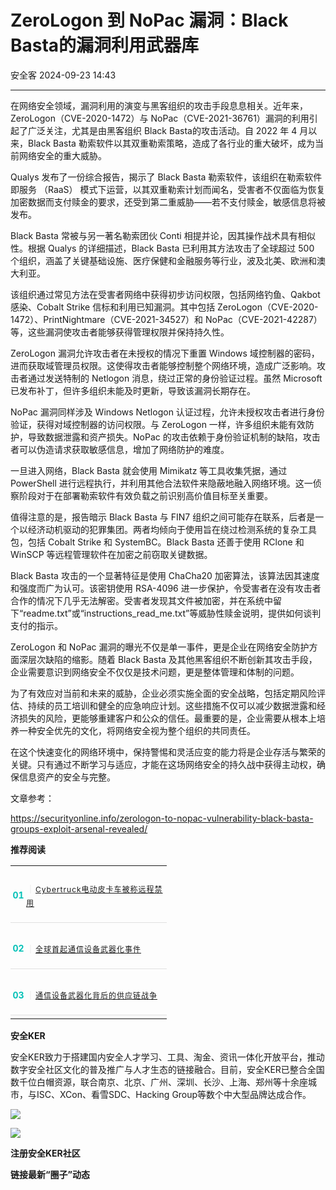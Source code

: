 #  ZeroLogon 到 NoPac 漏洞：Black Basta的漏洞利用武器库   
 安全客   2024-09-23 14:43  
  
*****  
  
在网络安全领域，漏洞利用的演变与黑客组织的攻击手段息息相关。近年来，ZeroLogon（CVE-2020-1472）与 NoPac（CVE-2021-36761）漏洞的利用引起了广泛关注，尤其是由黑客组织 Black Basta的攻击活动。自 2022 年 4 月以来，Black Basta 勒索软件以其双重勒索策略，造成了各行业的重大破坏，成为当前网络安全的重大威胁。  
  
  
Qualys 发布了一份综合报告，揭示了 Black Basta 勒索软件，该组织在勒索软件即服务 （RaaS） 模式下运营，以其双重勒索计划而闻名，受害者不仅面临为恢复加密数据而支付赎金的要求，还受到第二重威胁——若不支付赎金，敏感信息将被发布。  
  
  
Black Basta 常被与另一著名勒索团伙 Conti 相提并论，因其操作战术具有相似性。根据 Qualys 的详细描述，Black Basta 已利用其方法攻击了全球超过 500 个组织，涵盖了关键基础设施、医疗保健和金融服务等行业，波及北美、欧洲和澳大利亚。  
  
  
该组织通过常见方法在受害者网络中获得初步访问权限，包括网络钓鱼、Qakbot 感染、Cobalt Strike 信标和利用已知漏洞。其中包括 ZeroLogon（CVE-2020-1472）、PrintNightmare（CVE-2021-34527）和 NoPac（CVE-2021-42287）等，这些漏洞使攻击者能够获得管理权限并保持持久性。  
  
  
  
ZeroLogon 漏洞允许攻击者在未授权的情况下重置 Windows 域控制器的密码，进而获取域管理员权限。这使得攻击者能够控制整个网络环境，造成广泛影响。攻击者通过发送特制的 Netlogon 消息，绕过正常的身份验证过程。虽然 Microsoft 已发布补丁，但许多组织未能及时更新，导致该漏洞长期存在。  
  
  
NoPac 漏洞同样涉及 Windows Netlogon 认证过程，允许未授权攻击者进行身份验证，获得对域控制器的访问权限。与 ZeroLogon 一样，许多组织未能有效防护，导致数据泄露和资产损失。NoPac 的攻击依赖于身份验证机制的缺陷，攻击者可以伪造请求获取敏感信息，增加了网络防护的难度。  
  
  
一旦进入网络，Black Basta 就会使用 Mimikatz 等工具收集凭据，通过 PowerShell 进行远程执行，并利用其他合法软件来隐蔽地融入网络环境。这一侦察阶段对于在部署勒索软件有效负载之前识别高价值目标至关重要。  
  
  
值得注意的是，报告暗示 Black Basta 与 FIN7 组织之间可能存在联系，后者是一个以经济动机驱动的犯罪集团。两者均倾向于使用旨在绕过检测系统的复杂工具包，包括 Cobalt Strike 和 SystemBC。Black Basta 还善于使用 RClone 和 WinSCP 等远程管理软件在加密之前窃取关键数据。  
  
  
Black Basta 攻击的一个显著特征是使用 ChaCha20 加密算法，该算法因其速度和强度而广为认可。该密钥使用 RSA-4096 进一步保护，令受害者在没有攻击者合作的情况下几乎无法解密。受害者发现其文件被加密，并在系统中留下“readme.txt”或“instructions_read_me.txt”等威胁性赎金说明，提供如何谈判支付的指示。  
  
  
ZeroLogon 和 NoPac 漏洞的曝光不仅是单一事件，更是企业在网络安全防护方面深层次缺陷的缩影。随着 Black Basta 及其他黑客组织不断创新其攻击手段，企业需要意识到网络安全不仅仅是技术问题，更是整体管理和体制的问题。  
  
  
为了有效应对当前和未来的威胁，企业必须实施全面的安全战略，包括定期风险评估、持续的员工培训和健全的应急响应计划。这些措施不仅可以减少数据泄露和经济损失的风险，更能够重建客户和公众的信任。最重要的是，企业需要从根本上培养一种安全优先的文化，将网络安全视为整个组织的共同责任。  
  
  
在这个快速变化的网络环境中，保持警惕和灵活应变的能力将是企业存活与繁荣的关键。只有通过不断学习与适应，才能在这场网络安全的持久战中获得主动权，确保信息资产的安全与完整。  
  
  
文章参考：  
  
https://securityonline.info/zerologon-to-nopac-vulnerability-black-basta-groups-exploit-arsenal-revealed/  
  
  
**推荐阅读**  
  
  
  
  
  
<table><tbody><tr opera-tn-ra-comp="_$.pages:0.layers:0.comps:10.classicTable1:0"><td colspan="1" rowspan="1" opera-tn-ra-cell="_$.pages:0.layers:0.comps:10.classicTable1:0.td@@0" style="border-color: rgb(62, 62, 62);border-style: none;padding: 0px;" width="100.0000%"><section><section style="display: flex;flex-flow: row;margin-top: 10px;margin-right: 0%;margin-left: 0%;justify-content: flex-start;"><section style="display: inline-block;vertical-align: middle;width: auto;min-width: 10%;height: auto;flex: 0 0 auto;align-self: center;box-shadow: rgb(0, 0, 0) 0px 0px 0px;"><section style="font-size: 14px;color: rgb(5, 193, 183);line-height: 1;letter-spacing: 0px;text-align: center;"><p><strong>01</strong></p></section></section><section style="display: inline-block;vertical-align: middle;width: auto;flex: 100 100 0%;align-self: center;height: auto;"><section style="font-size: 14px;letter-spacing: 1px;line-height: 1.8;color: rgb(140, 140, 140);"><p style="text-wrap: wrap;"><span style="color: rgb(224, 224, 224);">｜</span><a target="_blank" href="http://mp.weixin.qq.com/s?__biz=MzA5ODA0NDE2MA==&amp;mid=2649786915&amp;idx=1&amp;sn=e4c2e82b77e9944412dc67d88c93313e&amp;chksm=8893ba4cbfe4335af8353e819d8c708841db4fa89ea7c5453f662f3d490b2081d951396aea6f&amp;scene=21#wechat_redirect" textvalue="Cybertruck电动皮卡车被称远程禁用" linktype="text" imgurl="" imgdata="null" data-itemshowtype="0" tab="innerlink" data-linktype="2"><span style="font-size: 12px;">Cybertruck电动皮卡车被称远程禁用</span></a><span style="font-size: 12px;"></span></p></section></section></section><section style="margin: 5px 0%;"><section style="background-color: rgb(224, 224, 224);height: 1px;"><svg viewBox="0 0 1 1" style="float:left;line-height:0;width:0;vertical-align:top;"></svg></section></section></section></td></tr><tr opera-tn-ra-comp="_$.pages:0.layers:0.comps:10.classicTable1:1"><td colspan="1" rowspan="1" opera-tn-ra-cell="_$.pages:0.layers:0.comps:10.classicTable1:1.td@@0" style="border-color: rgb(62, 62, 62);border-style: none;padding: 0px;" width="100.0000%"><section><section style="display: flex;flex-flow: row;margin-top: 10px;margin-right: 0%;margin-left: 0%;justify-content: flex-start;"><section style="display: inline-block;vertical-align: middle;width: auto;min-width: 10%;height: auto;flex: 0 0 auto;align-self: center;"><section style="font-size: 14px;color: rgb(5, 193, 183);line-height: 1;letter-spacing: 0px;text-align: center;"><p><strong>02</strong></p></section></section><section style="display: inline-block;vertical-align: middle;width: auto;flex: 100 100 0%;align-self: center;height: auto;"><section style="font-size: 14px;letter-spacing: 1px;line-height: 1.8;color: rgb(140, 140, 140);"><p style="text-wrap: wrap;"><span style="color: rgb(224, 224, 224);">｜</span><a target="_blank" href="http://mp.weixin.qq.com/s?__biz=MzA5ODA0NDE2MA==&amp;mid=2649786899&amp;idx=1&amp;sn=bbccbabb0cd6f3b71153055471fb5aed&amp;chksm=8893ba7cbfe4336acb84cad9022cde88bf79e7b906c07af7d8e8ff2d0ed7993e2ca74eca0da6&amp;scene=21#wechat_redirect" textvalue="全球首起通信设备武器化事件" linktype="text" imgurl="" imgdata="null" data-itemshowtype="0" tab="innerlink" data-linktype="2"><span style="font-size: 12px;">全球首起通信设备武器化事件</span></a><span style="font-size: 12px;"></span></p></section></section></section><section style="margin: 5px 0%;"><section style="background-color: rgb(224, 224, 224);height: 1px;"><svg viewBox="0 0 1 1" style="float:left;line-height:0;width:0;vertical-align:top;"></svg></section></section></section></td></tr><tr opera-tn-ra-comp="_$.pages:0.layers:0.comps:10.classicTable1:2"><td colspan="1" rowspan="1" opera-tn-ra-cell="_$.pages:0.layers:0.comps:10.classicTable1:2.td@@0" style="border-color: rgb(62, 62, 62);border-style: none;padding: 0px;" width="100.0000%"><section><section style="display: flex;flex-flow: row;margin-top: 10px;margin-right: 0%;margin-left: 0%;justify-content: flex-start;"><section style="display: inline-block;vertical-align: middle;width: auto;min-width: 10%;height: auto;flex: 0 0 auto;align-self: center;"><section style="font-size: 14px;color: rgb(5, 193, 183);line-height: 1;letter-spacing: 0px;text-align: center;"><p><strong>03</strong></p></section></section><section style="display: inline-block;vertical-align: middle;width: auto;flex: 100 100 0%;align-self: center;height: auto;"><section style="font-size: 14px;letter-spacing: 1px;line-height: 1.8;color: rgb(140, 140, 140);"><p style="text-wrap: wrap;"><span style="color: rgb(224, 224, 224);">｜</span><a target="_blank" href="http://mp.weixin.qq.com/s?__biz=MzA4MTg0MDQ4Nw==&amp;mid=2247575538&amp;idx=1&amp;sn=d4f16a71cfcfb3f1b589348504e754cf&amp;chksm=9f8d37faa8fabeec106d46c0090ee77dd24e861f99c7707e1a57f61b6dd78a05495c79cc585e&amp;scene=21#wechat_redirect" textvalue="通信设备武器化背后的供应链战争" linktype="text" imgurl="" imgdata="null" data-itemshowtype="0" tab="innerlink" data-linktype="2"><span style="font-size: 12px;">通信设备武器化背后的供应链战争</span></a><span style="font-size: 12px;"></span></p></section></section></section><section style="margin: 5px 0%;"><section style="background-color: rgb(224, 224, 224);height: 1px;"><svg viewBox="0 0 1 1" style="float:left;line-height:0;width:0;vertical-align:top;"></svg></section></section></section></td></tr></tbody></table>  
  
  
**安全KER**  
  
  
安全KER致力于搭建国内安全人才学习、工具、淘金、资讯一体化开放平台，推动数字安全社区文化的普及推广与人才生态的链接融合。目前，安全KER已整合全国数千位白帽资源，联合南京、北京、广州、深圳、长沙、上海、郑州等十余座城市，与ISC、XCon、看雪SDC、Hacking Group等数个中大型品牌达成合作。  
  
![](https://mmbiz.qpic.cn/sz_mmbiz_png/Ok4fxxCpBb64b6mYFiaT7LhhJgUJ5RuORm1pBZT2l1tsGiczenAPtn2PwS00UTGicuflicib4HmXYibvgyQ5VLo7HibHA/640?wx_fmt=png&from=appmsg "")  
  
![](https://mmbiz.qpic.cn/sz_mmbiz_png/Ok4fxxCpBb64b6mYFiaT7LhhJgUJ5RuORFyaib3VOnNtmPG7RwRzAufYFicU1XXdaSIjNPLcVHjpb3mAUr25wnHEw/640?wx_fmt=png&from=appmsg "")  
  
**注册安全KER社区**  
  
**链接最新“圈子”动态**  
  
